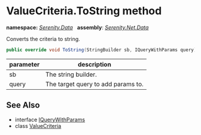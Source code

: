 # ValueCriteria.ToString method
**namespace:** *[Serenity.Data](../../README.md#serenity.data-namespace)*   **assembly**: *[Serenity.Net.Data](../../README.md)*

Converts the criteria to string.

```csharp
public override void ToString(StringBuilder sb, IQueryWithParams query)
```

| parameter | description |
| --- | --- |
| sb | The string builder. |
| query | The target query to add params to. |

## See Also

* interface [IQueryWithParams](../IQueryWithParams.md)
* class [ValueCriteria](../ValueCriteria.md)
